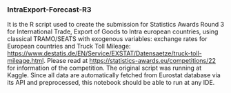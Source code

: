 ### IntraExport-Forecast-R3
It is the R script used to create the submission for Statistics Awards Round 3 for International Trade, Export of Goods to Intra european countries, using classical TRAMO/SEATS with exogenous variables: exchange rates for European countries and Truck Toll Mileage: https://www.destatis.de/EN/Service/EXSTAT/Datensaetze/truck-toll-mileage.html. Please read at https://statistics-awards.eu/competitions/22 for information of the competition. The original script was running at Kaggle. Since all data are automatically fetched from Eurostat database via its API and preprocessed, this notebook should be able to run at any IDE.

